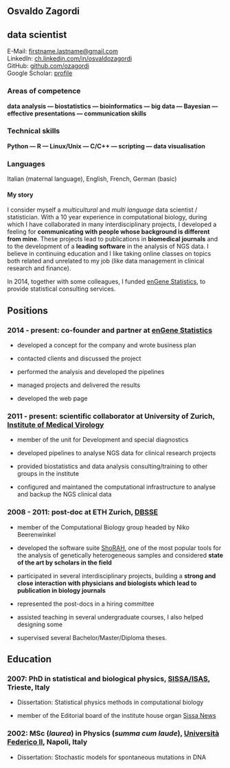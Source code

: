 ## Osvaldo Zagordi
## data scientist

E-Mail: [firstname.lastname@gmail.com](mailto:firstname.lastname@gmail.com)  
LinkedIn:
[ch.linkedin.com/in/osvaldozagordi](http://ch.linkedin.com/in/osvaldozagordi/)  
GitHub: [github.com/ozagordi](https://github.com/ozagordi)  
Google Scholar:
[profile](http://scholar.google.com/citations?user=vmLs7E8AAAAJ)

### Areas of competence
**data analysis — biostatistics — bioinformatics —  big data — Bayesian —
effective presentations — communication skills**

### Technical skills
**Python — R — Linux/Unix — C/C++ — scripting — data visualisation**

### Languages
Italian (maternal language), English, French, German (basic)

#### My story
I consider myself a *multicultural* and *multi language* data scientist
/ statistician. With a 10 year experience in computational biology,
during which I have collaborated in many interdisciplinary projects, I
developed a feeling for **communicating with people whose background is
different from mine**. These projects lead to publications in
**biomedical journals** and to the development of a **leading software**
in the analysis of NGS data. I believe in continuing education and I
like taking online classes on topics both related and unrelated to my
job (like data management in clinical research and finance).

In 2014, together with some colleagues, I funded
[enGene Statistics](http://www.engene.ch), to provide statistical consulting
services.


Positions
---------

### 2014 - present: co-founder and partner at [enGene Statistics](http://www.engene.ch)

-   developed a concept for the company and wrote business plan

-   contacted clients and discussed the project

-   performed the analysis and developed the pipelines

-   managed projects and delivered the results

-   developed the web page

### 2011 - present: scientific collaborator at University of Zurich, [Institute of Medical Virology](http://www.imv.uzh.ch)

-   member of the unit for Development and special diagnostics

-   developed pipelines to analyse NGS data for clinical research
    projects

-   provided biostatistics and data analysis consulting/training to other groups in the institute

-   configured and maintaned the computational infrastructure to
    analyse and backup the NGS clinical data

### 2008 - 2011: post-doc at ETH Zurich, [DBSSE](http://www.bsse.ethz.ch)

-   member of the Computational Biology group headed by Niko
    Beerenwinkel

-   developed the software suite
    [ShoRAH](http://ozagordi.github.io/shorah/), one of the most popular tools
    for the analysis of genetically heterogeneous samples 
    and considered **state of the art by scholars in the field**

-   participated in several interdisciplinary projects, building a **strong and
    close interaction with physicians and biologists which lead to publication
    in biology journals**

-   represented the post-docs in a hiring committee

-   assisted teaching in several undergraduate courses, I also helped
    designing some

-   supervised several Bachelor/Master/Diploma theses.


Education
---------

### 2007: PhD in statistical and biological physics, [SISSA/ISAS](http://www.sissa.it), Trieste, Italy

-   Dissertation: Statistical physics methods in computational biology

-   member of the Editorial board of the institute house organ [Sissa
    News](http://www.sissa.it/sissanews/)

### 2002: MSc (*laurea*) in Physics (*summa cum laude*), [Università Federico II](http://www.unina.it), Napoli, Italy

-   Dissertation: Stochastic models for spontaneous mutations in DNA
